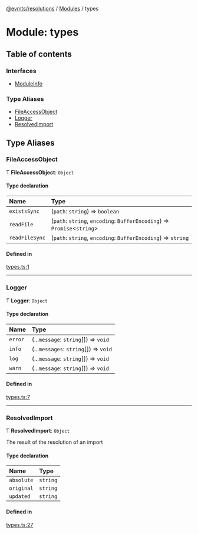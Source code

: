 [@evmts/resolutions](../README.md) / [Modules](../modules.md) / types

# Module: types

## Table of contents

### Interfaces

- [ModuleInfo](../interfaces/types.ModuleInfo.md)

### Type Aliases

- [FileAccessObject](types.md#fileaccessobject)
- [Logger](types.md#logger)
- [ResolvedImport](types.md#resolvedimport)

## Type Aliases

### FileAccessObject

Ƭ **FileAccessObject**: `Object`

#### Type declaration

| Name | Type |
| :------ | :------ |
| `existsSync` | (`path`: `string`) => `boolean` |
| `readFile` | (`path`: `string`, `encoding`: `BufferEncoding`) => `Promise`<`string`\> |
| `readFileSync` | (`path`: `string`, `encoding`: `BufferEncoding`) => `string` |

#### Defined in

[types.ts:1](https://github.com/evmts/evmts-monorepo/blob/main/bundler/resolutions/src/types.ts#L1)

___

### Logger

Ƭ **Logger**: `Object`

#### Type declaration

| Name | Type |
| :------ | :------ |
| `error` | (...`message`: `string`[]) => `void` |
| `info` | (...`messages`: `string`[]) => `void` |
| `log` | (...`message`: `string`[]) => `void` |
| `warn` | (...`message`: `string`[]) => `void` |

#### Defined in

[types.ts:7](https://github.com/evmts/evmts-monorepo/blob/main/bundler/resolutions/src/types.ts#L7)

___

### ResolvedImport

Ƭ **ResolvedImport**: `Object`

The result of the resolution of an  import

#### Type declaration

| Name | Type |
| :------ | :------ |
| `absolute` | `string` |
| `original` | `string` |
| `updated` | `string` |

#### Defined in

[types.ts:27](https://github.com/evmts/evmts-monorepo/blob/main/bundler/resolutions/src/types.ts#L27)
